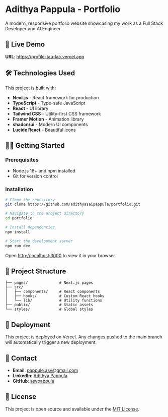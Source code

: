 # Adithya Pappula - Portfolio

A modern, responsive portfolio website showcasing my work as a Full Stack Developer and AI Engineer.

## 🚀 Live Demo

**URL**: https://profile-tau-lac.vercel.app

## 🛠️ Technologies Used

This project is built with:

- **Next.js** - React framework for production
- **TypeScript** - Type-safe JavaScript
- **React** - UI library
- **Tailwind CSS** - Utility-first CSS framework
- **Framer Motion** - Animation library
- **shadcn/ui** - Modern UI components
- **Lucide React** - Beautiful icons

## 🏃‍♂️ Getting Started

### Prerequisites

- Node.js 18+ and npm installed
- Git for version control

### Installation

```bash
# Clone the repository
git clone https://github.com/adithyasaipappula/portfolio.git

# Navigate to the project directory
cd portfolio

# Install dependencies
npm install

# Start the development server
npm run dev
```

Open [http://localhost:3000](http://localhost:3000) to view it in your browser.

## 📁 Project Structure

```
├── pages/              # Next.js pages
├── src/
│   ├── components/     # React components
│   ├── hooks/          # Custom React hooks
│   └── lib/            # Utility functions
├── public/             # Static assets
└── styles/             # Global styles
```

## 🚀 Deployment

This project is deployed on Vercel. Any changes pushed to the main branch will automatically trigger a new deployment.

## 📧 Contact

- **Email**: pappule.asv@gmail.com
- **LinkedIn**: [Adithya Pappula](https://www.linkedin.com/in/adithya-pappula/)
- **GitHub**: [asvpappula](https://github.com/asvpappula)

## 📄 License

This project is open source and available under the [MIT License](LICENSE).
